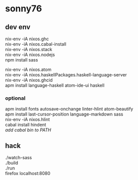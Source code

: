 # sonny76
## dev env
nix-env -iA nixos.ghc\
nix-env -iA nixos.cabal-install\
nix-env -iA nixos.stack\
nix-env -iA nixos.nodejs\
npm install sass

nix-env -iA nixos.atom\
nix-env -iA nixos.haskellPackages.haskell-language-server\
nix-env -iA nixos.ghcid\
apm install language-haskell atom-ide-ui haskell

### optional
apm install fonts autosave-onchange linter-hlint atom-beautify\
apm install last-cursor-position language-markdown sass\
nix-env -iA nixos.hlint\
cabal install hindent\
*add cabal bin to PATH*

## hack
./watch-sass\
./build\
./run\
firefox localhost:8080
